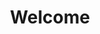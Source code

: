 ---
title: Welcome
templateKey: exercise-classes
schedule:
  - day: Monday
    sessions: ["10:00 - 11:00", "11:15 - 12:15"]
  - day: Wednesday
    sessions: ["10:30 - 11:30"]
  - day: Thursday
    sessions: ["10:00 - 11:00", "11:15 - 12:15"]
featured:
  image:
    url: "../../data/img/Seniors_exercising.jpeg"
    alt: Cardiac patients exercising as a group
  body: |
    Following completion of the Steps to Health programme...
main:
  - heading: How does cardiac rehab help?
    body: |
      We offer exercise classes, education sessions as well as relaxational and recreational activities.
      We aim to keep this all very affordable, at little to no cost to you.
  - heading: What does the programme involve?
    body: |
      Lorem ipsum dolor sit amet, consectetur adipiscing elit.
  - heading: How do I get involved?
    body: |
      Before taking part in our exercise classes you'll need to be referred by either your hospitial or GP.
    links:
      text: Click here to find out more about referrals.
      url: "../../join"
isPage: true
---
